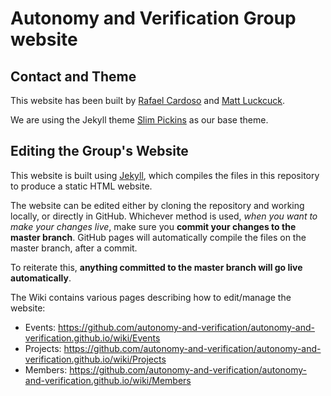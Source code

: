 # Autonomy and Verification Group website

## Contact and Theme

This website has been built by [Rafael Cardoso](https://rafaelcaue.github.io/) and [Matt Luckcuck](http://cgi.csc.liv.ac.uk/~mattlck/).

We are using the Jekyll theme [Slim Pickins](https://github.com/chrisanthropic/slim-pickins-jekyll-theme) as our base theme.

## Editing the Group's Website

This website is built using [Jekyll](https://jekyllrb.com/), which compiles the files in this repository to produce a static HTML website.

The website can be edited either by cloning the repository and working locally, or directly in GitHub. Whichever method is used, _when you want to make your changes live_, make sure you **commit your changes to the master branch**. GitHub pages will automatically compile the files on the master branch, after a commit.

To reiterate this, **anything committed to the master branch will go live automatically**.

The Wiki contains various pages describing how to edit/manage the website:
* Events: https://github.com/autonomy-and-verification/autonomy-and-verification.github.io/wiki/Events
* Projects: https://github.com/autonomy-and-verification/autonomy-and-verification.github.io/wiki/Projects
* Members: https://github.com/autonomy-and-verification/autonomy-and-verification.github.io/wiki/Members




